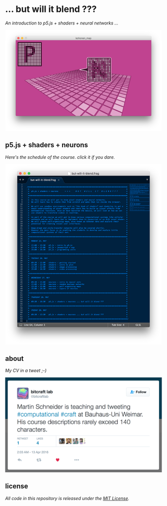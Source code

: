 # ... but will it blend ???

*An introduction to p5.js + shaders + neural networks ...*

![image of a kohonen map](kohonen_map.png)

## p5.js + shaders + neurons

*Here's the schedule of the course. click it if you dare.*

[![toc](but-will-it-blend-details.png)](toc.md)

## about

*My CV in a tweet ;-)*

[![about me](cv.png)](http://twitter.com/bitcraftlab)


## license

*All code in this repository is released under the [MIT License](LICENSE.md).*
